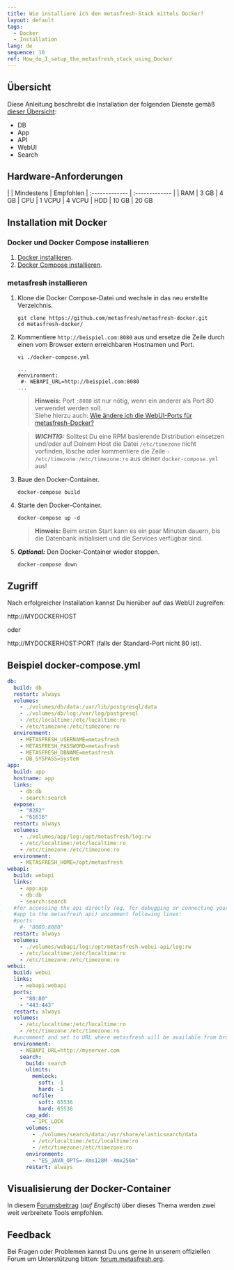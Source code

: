 ```yaml
---
title: Wie installiere ich den metasfresh-Stack mittels Docker?
layout: default
tags:
  - Docker
  - Installation
lang: de
sequence: 10
ref: How_do_I_setup_the_metasfresh_stack_using_Docker
---
```


## Übersicht
Diese Anleitung beschreibt die Installation der folgenden Dienste gemäß [dieser Übersicht](../../howto_collection/Wie_sieht_die_Architektur_aus):
* DB
* App
* API
* WebUI
* Search

## Hardware-Anforderungen

|     | Mindestens      | Empfohlen
| :------------- | :------------- |
| RAM | 3 GB       | 4 GB
| CPU | 1 VCPU | 4 VCPU
| HDD | 10 GB | 20 GB


## Installation mit Docker

### Docker und Docker Compose installieren
1. [Docker installieren](https://docs.docker.com/engine/installation/linux/ubuntu/).
1. [Docker Compose installieren](https://docs.docker.com/compose/install/).

### metasfresh installieren
1. Klone die Docker Compose-Datei und wechsle in das neu erstellte Verzeichnis.

   ```
   git clone https://github.com/metasfresh/metasfresh-docker.git
   cd metasfresh-docker/
   ```

1. Kommentiere `http://beispiel.com:8080` aus und ersetze die Zeile durch einen vom Browser extern erreichbaren Hostnamen und Port.

   `vi ./docker-compose.yml`
   ```
   ...
   #environment:
    #- WEBAPI_URL=http://beispiel.com:8080
   ...
   ```
   >**Hinweis:** Port `:8080` ist nur nötig, wenn ein anderer als Port 80 verwendet werden soll. <br> Siehe hierzu auch: [Wie ändere ich die WebUI-Ports für metasfresh-Docker?](Wie_aendere_ich_die_ports_fuer_webui_in_docker)

   >***WICHTIG:*** Solltest Du eine RPM basierende Distribution einsetzen und/oder auf Deinem Host die Datei `/etc/timezone` nicht vorfinden, lösche oder kommentiere die Zeile `- /etc/timezone:/etc/timezone:ro` aus deiner `docker-compose.yml` aus!

1. Baue den Docker-Container.

   `docker-compose build`

1. Starte den Docker-Container.

   `docker-compose up -d`

   >**Hinweis:** Beim ersten Start kann es ein paar Minuten dauern, bis die Datenbank initialisiert und die Services verfügbar sind.

1. ***Optional:*** Den Docker-Container wieder stoppen.

   `docker-compose down`

## Zugriff
Nach erfolgreicher Installation kannst Du hierüber auf das WebUI zugreifen:

http://MYDOCKERHOST

oder

http://MYDOCKERHOST:PORT  (falls der Standard-Port nicht 80 ist).

## Beispiel docker-compose.yml
```yml
db:
  build: db
  restart: always
  volumes:
    - ./volumes/db/data:/var/lib/postgresql/data
    - ./volumes/db/log:/var/log/postgresql
    - /etc/localtime:/etc/localtime:ro
    - /etc/timezone:/etc/timezone:ro
  environment:
    - METASFRESH_USERNAME=metasfresh
    - METASFRESH_PASSWORD=metasfresh
    - METASFRESH_DBNAME=metasfresh
    - DB_SYSPASS=System
app:
  build: app
  hostname: app
  links:
    - db:db
    - search:search
  expose:
    - "8282"
    - "61616"
  restart: always
  volumes:
    - ./volumes/app/log:/opt/metasfresh/log:rw
    - /etc/localtime:/etc/localtime:ro
    - /etc/timezone:/etc/timezone:ro
  environment:
    - METASFRESH_HOME=/opt/metasfresh
webapi:
  build: webapi
  links:
    - app:app
    - db:db
    - search:search
  #for accessing the api directly (eg. for debugging or connecting your
  #app to the metasfresh api) uncomment following lines:
  #ports:
    #- "8080:8080"
  restart: always
  volumes:
    - ./volumes/webapi/log:/opt/metasfresh-webui-api/log:rw
    - /etc/localtime:/etc/localtime:ro
    - /etc/timezone:/etc/timezone:ro
webui:
  build: webui
  links:
    - webapi:webapi
  ports:
    - "80:80"
    - "443:443"
  restart: always
  volumes:
    - /etc/localtime:/etc/localtime:ro
    - /etc/timezone:/etc/timezone:ro
  #uncomment and set to URL where metasfresh will be available from browsers
  environment:
    - WEBAPI_URL=http://myserver.com
    search:
      build: search
      ulimits:
        memlock:
          soft: -1
          hard: -1
        nofile:
          soft: 65536
          hard: 65536
      cap_add:
        - IPC_LOCK
      volumes:
        - ./volumes/search/data:/usr/share/elasticsearch/data
        - /etc/localtime:/etc/localtime:ro
        - /etc/timezone:/etc/timezone:ro
      environment:
        - "ES_JAVA_OPTS=-Xms128M -Xmx256m"
      restart: always
```

## Visualisierung der Docker-Container
In diesem [Forumsbeitrag](https://forum.metasfresh.org/t/docker-gui-recommendation) (*auf Englisch*) über dieses Thema werden zwei weit verbreitete Tools empfohlen.

## Feedback
Bei Fragen oder Problemen kannst Du uns gerne in unserem offiziellen Forum um Unterstützung bitten: [forum.metasfresh.org](http://forum.metasfresh.org).
